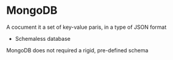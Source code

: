 # MongoDB

A cocument it a set of key-value paris, in a type of JSON format

- Schemaless database

MongoDB does not required a rigid, pre-defined schema 
